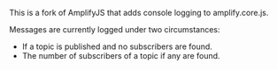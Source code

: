 This is a fork of AmplifyJS that adds console logging to amplify.core.js.

Messages are currently logged under two circumstances:

- If a topic is published and no subscribers are found.
- The number of subscribers of a topic if any are found.
